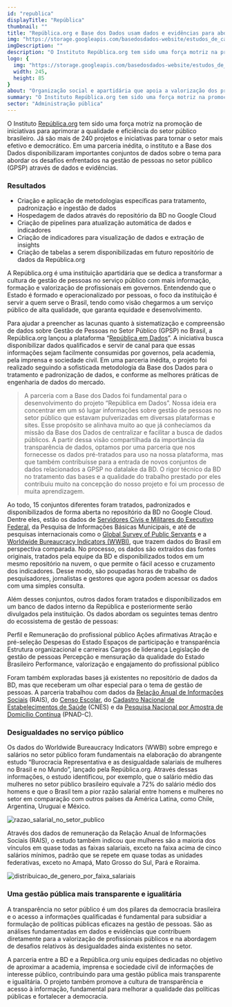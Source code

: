 ```yaml
---
id: "republica"
displayTitle: "República"
thumbnail: ""
title: "República.org e Base dos Dados usam dados e evidências para abordar desafios na gestão de pessoas no setor público"
img: "https://storage.googleapis.com/basedosdados-website/estudos_de_caso/imagens/estudo_de_caso_republica.png"
imgDescription: ""
description: "O Instituto República.org tem sido uma força motriz na promoção de iniciativas para aprimorar a qualidade e eficiência do setor público brasileiro. Já são mais de 240 projetos e iniciativas para tornar o setor mais efetivo e democrático. Em uma parceria inédita, o instituto e a Base dos Dados disponibilizaram importantes conjuntos de dados sobre o tema para abordar os desafios enfrentados na gestão de pessoas no setor público (GPSP) através de dados e evidências. "
logo: {
  img: "https://storage.googleapis.com/basedosdados-website/estudos_de_caso/logos/republica.png",
  width: 245,
  height: 85
}
about: "Organização social e apartidária que apoia a valorização dos profissionais públicos no Brasil"
summary: "O Instituto República.org tem sido uma força motriz na promoção de iniciativas para aprimorar a qualidade e eficiência do setor público brasileiro. Já são mais de 240 projetos e iniciativas para tornar o setor mais efetivo e democrático. Em uma parceria inédita, o instituto e a Base dos Dados disponibilizaram importantes conjuntos de dados sobre o tema para abordar os desafios enfrentados na gestão de pessoas no setor público (GPSP) através de dados e evidências. "
sector: "Administração pública"
---
```


O Instituto [República.org](https://republica.org/) tem sido uma força motriz na promoção de iniciativas para aprimorar a qualidade e eficiência do setor público brasileiro. Já são mais de 240 projetos e iniciativas para tornar o setor mais efetivo e democrático. Em uma parceria inédita, o instituto e a Base dos Dados disponibilizaram importantes conjuntos de dados sobre o tema para abordar os desafios enfrentados na gestão de pessoas no setor público (GPSP) através de dados e evidências. 

### Resultados

- Criação e aplicação de metodologias específicas para tratamento, padronização e ingestão de dados
- Hospedagem de dados através do repositório da BD no Google Cloud
- Criação de pipelines para atualização automática de dados e indicadores
- Criação de indicadores para visualização de dados e extração de insights
- Criação de tabelas a serem disponibilizadas em futuro repositório de dados da República.org

A República.org é uma instituição apartidária que se dedica a transformar a cultura de gestão de pessoas no serviço público com mais informação, formação e valorização de profissionais em governos.  Entendendo que o Estado é formado e operacionalizado por pessoas, o foco da instituição é servir a quem serve o Brasil, tendo como visão chegarmos a um serviço público de alta qualidade, que garanta equidade e desenvolvimento. 

Para ajudar a preencher as lacunas quanto à sistematização e compreensão de dados sobre Gestão de Pessoas no Setor Público (GPSP) no Brasil, a República.org lançou a plataforma “[República em Dados](https://dados.republica.org/)”. A iniciativa busca disponibilizar dados qualificados e servir de canal para que essas informações sejam facilmente consumidas por governos, pela academia, pela imprensa e sociedade civil. Em uma parceria inédita, o projeto foi realizado seguindo a sofisticada metodologia da Base dos Dados para o tratamento e padronização de dados, e conforme as melhores práticas de engenharia de dados do mercado. 

<Blockquote caption="Paula Frias, Mestre em Ciência Política e Analista de Dados na República.org">
A parceria com a Base dos Dados foi fundamental para o desenvolvimento do projeto “República em Dados”.  Nossa ideia era concentrar em um só lugar informações sobre gestão de pessoas no setor público que estavam  pulverizadas em diversas plataformas e sites. Esse propósito se alinhava muito ao que já conhecíamos da missão da Base dos Dados de centralizar e  facilitar a busca de dados públicos.  A partir dessa visão compartilhada da importância da transparência de dados,  optamos por uma parceria que nos fornecesse os dados pré-tratados para uso na nossa plataforma, mas que também contribuísse para a entrada de novos conjuntos de dados relacionados a GPSP no datalake da BD. 
O rigor técnico da BD no tratamento das bases e a qualidade do trabalho prestado por eles contribuiu muito na concepção do nosso projeto  e foi um processo de muita aprendizagem.
</Blockquote>

Ao todo, 15 conjuntos diferentes foram tratados, padronizados e disponibilizados de forma aberta no repositório da BD no Google Cloud. Dentre eles, estão os dados de [Servidores Civis e Militares do Executivo Federal](https://basedosdados.org/dataset/br-cgu-servidores-executivo-federal), da Pesquisa de Informações Básicas Municipais, e até de pesquisas internacionais como o [Global Survey of Public Servants](https://basedosdados.org/dataset/world-gsps-consortium-gsps) e a [Worldwide Bureaucracy Indicators (WWBI)](https://basedosdados.org/dataset/world-wb-wwbi), que trazem dados do Brasil em perspectiva comparada. No processo, os dados são extraídos das fontes originais, tratados pela equipe da BD e disponibilizados todos em um mesmo repositório na nuvem, o que permite o fácil acesso e cruzamento dos indicadores. Desse modo, são poupadas horas de trabalho de pesquisadores, jornalistas e gestores que agora podem acessar os dados com uma simples consulta.

Além desses conjuntos, outros dados foram tratados e disponibilizados em um banco de dados interno da República e posteriormente serão divulgados pela instituição. Os dados abordam os seguintes temas dentro do ecossistema de gestão de pessoas: 

Perfil e Remuneração do profissional público
Ações afirmativas
Atração e pré-seleção
Despesas do Estado
Espaços de participação e transparência
Estrutura organizacional e carreiras
Cargos de liderança
Legislação de gestão de pessoas 
Percepção e mensuração da qualidade do Estado Brasileiro
Performance, valorização e engajamento do profissional público

Foram também exploradas bases já existentes no repositório de dados da BD, mas que receberam um olhar especial para o tema de gestão de pessoas. A parceria trabalhou com dados da [Relação Anual de Informações Sociais](https://basedosdados.org/dataset/br-me-rais) (RAIS), do [Censo Escolar](https://basedosdados.org/dataset/br-inep-censo-escolar), do [Cadastro Nacional de Estabelecimentos de Saúde](https://basedosdados.org/dataset/br-ms-cnes) (CNES) e da [Pesquisa Nacional por Amostra de Domicílio Contínua](https://basedosdados.org/dataset/br-ibge-pnadc) (PNAD-C).

### Desigualdades no serviço público

Os dados do Worldwide Bureaucracy Indicators (WWBI) sobre emprego e salários no setor público foram fundamentais na elaboração do abrangente estudo “Burocracia Representativa e as desigualdade salariais de mulheres no Brasil e no Mundo”, lançado pela República.org. Através dessas informações, o estudo identificou, por exemplo, que o salário médio das mulheres no setor público brasileiro equivale a 72% do salário médio dos homens e que o Brasil tem a pior razão salarial entre homens e mulheres no setor em comparação com outros países da América Latina, como Chile, Argentina, Uruguai e México.

![razao_salarial_no_setor_publico](https://storage.googleapis.com/basedosdados-website/estudos_de_caso/imagens/razao_salarial_no_setor_publico.png)

Através dos dados de remuneração da Relação Anual de Informações Sociais (RAIS), o estudo também indicou que mulheres são a maioria dos vínculos em quase todas as faixas salariais, exceto na faixa acima de cinco salários mínimos, padrão que se repete em quase todas as unidades federativas, exceto no Amapá, Mato Grosso do Sul, Pará e Roraima. 

![distribuicao_de_genero_por_faixa_salariais](https://storage.googleapis.com/basedosdados-website/estudos_de_caso/imagens/distribuicao_de_genero_por_faixa_salariais.png)

### Uma gestão pública mais transparente e igualitária

A transparência no setor público é um dos pilares da democracia brasileira e o acesso a informações qualificadas é fundamental para subsidiar a formulação de políticas públicas eficazes na gestão de pessoas. São as análises fundamentadas em dados e evidências que contribuem diretamente para a valorização de profissionais públicos e na abordagem de desafios relativos às desigualdades ainda existentes no setor.

A parceria entre a BD e a República.org uniu equipes dedicadas no objetivo de aproximar a academia, imprensa e sociedade civil de informações de interesse público, contribuindo para uma gestão pública mais transparente e igualitária. O projeto também promove a cultura de transparência e acesso à informação, fundamental para melhorar a qualidade das políticas públicas e fortalecer a democracia.